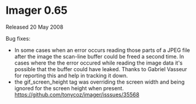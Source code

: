 # Imager 0.65

Released 20 May 2008

Bug fixes:
- In some cases when an error occurs reading those parts of a JPEG file after the image the scan-line buffer could be freed a second time. In cases where the the error occured while reading the image data it's possible that the buffer could have leaked. Thanks to Gabriel Vasseur for reporting this and help in tracking it down. 
- the gif_screen_height tag was overriding the screen width and being ignored for the screen height when present. https://github.com/tonycoz/imager/isssues/35568